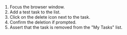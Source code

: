 1. Focus the browser window.
2. Add a test task to the list.
3. Click on the delete icon next to the task.
4. Confirm the deletion if prompted.
5. Assert that the task is removed from the "My Tasks" list.